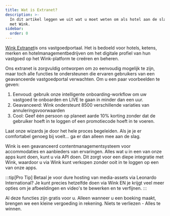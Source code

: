 ```yaml
---
title: Wat is Extranet?
description: >-
  In dit artikel leggen we uit wat u moet weten om als hotel aan de slag te gaan
  met Wink.
sidebar:
  order: 0
---
```

[Wink Extranet](https://extranet.wink.travel)is ons vastgoedportaal. Het is bedoeld voor hotels, ketens, merken en hotelmanagementbedrijven om het digitale profiel van hun vastgoed op het Wink-platform te creëren en beheren.

Ons extranet is zorgvuldig ontworpen om zo eenvoudig mogelijk te zijn, maar toch alle functies te ondersteunen die ervaren gebruikers van een geavanceerde vastgoedportal verwachten. Om u een paar voorbeelden te geven:

1. Eenvoud: gebruik onze intelligente onboarding-workflow om uw vastgoed te onboarden en LIVE te gaan in minder dan een uur.
2. Geavanceerd: Wink ondersteunt 8500 verschillende variaties van annuleringsvoorwaarden
3. Cool: Geef één persoon op planeet aarde 10% korting zonder dat de gebruiker hoeft in te loggen of een promotiecode hoeft in te voeren.

Laat onze wizards je door het hele proces begeleiden. Als je je er comfortabel genoeg bij voelt... ga er dan alleen mee aan de slag.

Wink is een geavanceerd contentmanagementsysteem voor accommodaties en aanbieders van ervaringen. Alles wat u in een van onze apps kunt doen, kunt u via API doen. Dit zorgt voor een diepe integratie met Wink, waardoor u via Wink kunt verkopen zonder ooit in te loggen op een van onze apps.

:::tip\[Pro Tip]
Betaal je voor dure hosting van media-assets via Leonardo International? Je kunt precies hetzelfde doen via Wink EN je krijgt veel meer opties om je afbeeldingen en video's te bewerken en te verfijnen.
:::

Al deze functies zijn gratis voor u. Alleen wanneer u een boeking maakt, brengen we een kleine vergoeding in rekening. Niets te verliezen - Alles te winnen.

